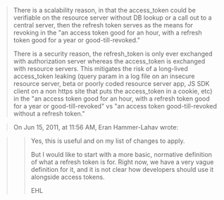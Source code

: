 > There is a scalability reason, in that the access_token could be verifiable on the resource server without DB lookup or a call out to a central server, then the refresh token serves as the means for revoking in the "an access token good for an hour, with a refresh token good for a year or good-till-revoked."
>
> There is a security reason, the refresh_token is only ever exchanged with authorization server whereas the access_token is exchanged with resource servers.  This mitigates the risk of a long-lived access_token leaking (query param in a log file on an insecure resource server, beta or poorly coded resource server app, JS SDK client on a non https site that puts the access_token in a cookie, etc) in the "an access token good for an hour, with a refresh token good for a year or good-till-revoked" vs "an access token good-till-revoked without a refresh token."

> On Jun 15, 2011, at 11:56 AM, Eran Hammer-Lahav wrote:

> > Yes, this is useful and on my list of changes to apply.
> > 
> > But I would like to start with a more basic, normative definition of what a refresh token is for. Right now, we have a very vague definition for it, and it is not clear how developers should use it alongside access tokens.
> > 
> > EHL

